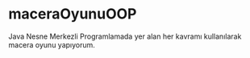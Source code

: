 # maceraOyunuOOP

Java Nesne Merkezli Programlamada yer alan her kavramı kullanılarak macera oyunu yapıyorum.

